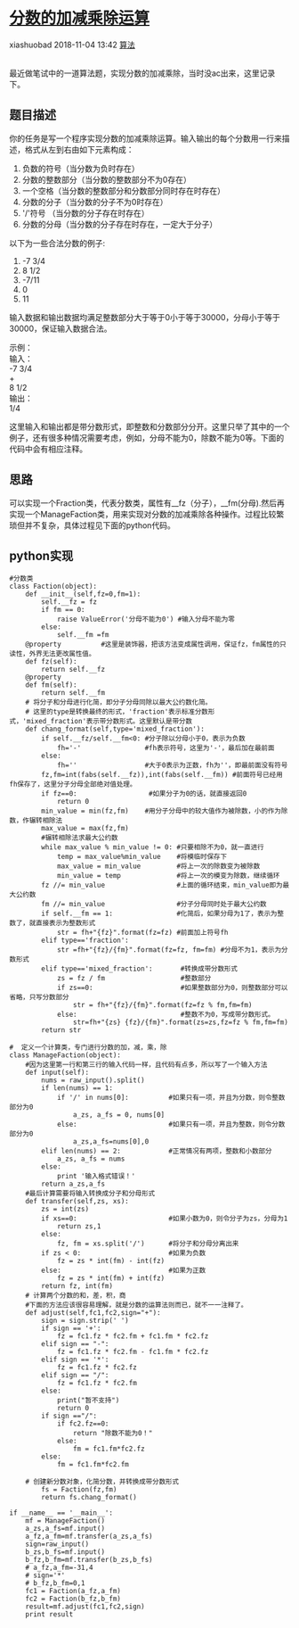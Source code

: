 <div class="blog-article">
    <h1><a href="p.html?p=未分类/分数的加减乘除运算" class="title">分数的加减乘除运算</a></h1>
    <span class="author">xiashuobad</span>
    <span class="time">2018-11-04 13:42</span>
    <span><a href="tags.html?t=算法" class="tag">算法</a></span>
    </div>
<br/>

最近做笔试中的一道算法题，实现分数的加减乘除，当时没ac出来，这里记录下。
## 题目描述 ##
你的任务是写一个程序实现分数的加减乘除运算。输入输出的每个分数用一行来描述，格式从左到右由如下元素构成：

1. 负数的符号（当分数为负时存在）
2. 分数的整数部分（当分数的整数部分不为0存在）
3. 一个空格（当分数的整数部分和分数部分同时存在时存在）
4. 分数的分子（当分数的分子不为0时存在）
5. '/'符号 （当分数的分子存在时存在）
6. 分数的分母（当分数的分子存在时存在，一定大于分子）

以下为一些合法分数的例子:

1. -7 3/4
2. 8 1/2
3. -7/11
4. 0
5. 11

输入数据和输出数据均满足整数部分大于等于0小于等于30000，分母小于等于30000，保证输入数据合法。

示例：<br>
输入：<br>
-7 3/4<br>
+<br>
8 1/2<br>
输出：<br>
1/4

这里输入和输出都是带分数形式，即整数和分数部分分开。这里只举了其中的一个例子，还有很多种情况需要考虑，例如，分母不能为0，除数不能为0等。下面的代码中会有相应注释。
## 思路 ##
可以实现一个Fraction类，代表分数类，属性有__fz（分子），__fm(分母).然后再实现一个ManageFaction类，用来实现对分数的加减乘除各种操作。过程比较繁琐但并不复杂，具体过程见下面的python代码。
## python实现 ##
	#分数类
	class Faction(object):
	    def __init__(self,fz=0,fm=1):
	        self.__fz = fz
	        if fm == 0:
	            raise ValueError('分母不能为0') #输入分母不能为零
	        else:
	            self.__fm =fm
	    @property          #这里是装饰器，把该方法变成属性调用，保证fz，fm属性的只读性，外界无法更改属性值。
	    def fz(self):
	        return self.__fz
	    @property
	    def fm(self):
	        return self.__fm
	    # 将分子和分母进行化简，即分子分母同除以最大公约数化简。
	    # 这里的type是转换最终的形式，'fraction'表示标准分数形式，'mixed_fraction'表示带分数形式。这里默认是带分数
	    def chang_format(self,type='mixed_fraction'):
	        if self.__fz/self.__fm<0: #分子除以分母小于0，表示为负数
	            fh='-'                #fh表示符号，这里为'-'，最后加在最前面
	        else:
	            fh=''                 #大于0表示为正数，fh为''，即最前面没有符号
	        fz,fm=int(fabs(self.__fz)),int(fabs(self.__fm)) #前面符号已经用fh保存了，这里分子分母全部绝对值处理。
	        if fz==0:                  #如果分子为0的话，就直接返回0
	            return 0
	        min_value = min(fz,fm)    #用分子分母中的较大值作为被除数，小的作为除数，作辗转相除法
	        max_value = max(fz,fm)
	        #辗转相除法求最大公约数
	        while max_value % min_value != 0: #只要相除不为0，就一直进行
	            temp = max_value%min_value    #将模临时保存下
	            max_value = min_value         #将上一次的除数变为被除数
	            min_value = temp              #将上一次的模变为除数，继续循环
	        fz //= min_value                  #上面的循环结束，min_value即为最大公约数
	        fm //= min_value                  #分子分母同时处于最大公约数
	        if self.__fm == 1:                #化简后，如果分母为1了，表示为整数了，就直接表示为整数形式
	            str = fh+"{fz}".format(fz=fz) #前面加上符号fh
	        elif type=='fraction':
	            str =fh+"{fz}/{fm}".format(fz=fz, fm=fm) #分母不为1，表示为分数形式
	        elif type=='mixed_fraction':       #转换成带分数形式
	            zs = fz / fm                   #整数部分
	            if zs==0:                      #如果整数部分为0，则整数部分可以省略，只写分数部分
	                str = fh+"{fz}/{fm}".format(fz=fz % fm,fm=fm)
	            else:                          #整数不为0，写成带分数形式。
	                str=fh+"{zs} {fz}/{fm}".format(zs=zs,fz=fz % fm,fm=fm)
	        return str
	
	#  定义一个计算类，专门进行分数的加，减，乘，除
	class ManageFaction(object):
	    #因为这里第一行和第三行的输入代码一样，且代码有点多，所以写了一个输入方法
	    def input(self):
	        nums = raw_input().split()
	        if len(nums) == 1:              
	            if '/' in nums[0]:          #如果只有一项，并且为分数，则令整数部分为0
	                a_zs, a_fs = 0, nums[0]
	            else:                       #如果只有一项，并且为整数，则令分数部分为0
	                a_zs,a_fs=nums[0],0
	        elif len(nums) == 2:			#正常情况有两项，整数和小数部分
	            a_zs, a_fs = nums
	        else:
	            print '输入格式错误！'
	        return a_zs,a_fs
	    #最后计算需要将输入转换成分子和分母形式    
	    def transfer(self,zs, xs):
	        zs = int(zs)
	        if xs==0:                       #如果小数为0，则令分子为zs，分母为1
	            return zs,1                 
	        else:                         
	            fz, fm = xs.split('/')      #将分子和分母分离出来
	        if zs < 0:                      #如果为负数
	            fz = zs * int(fm) - int(fz)
	        else:                           #如果为正数
	            fz = zs * int(fm) + int(fz)
	        return fz, int(fm)
	    # 计算两个分数的和，差，积，商
		#下面的方法应该很容易理解，就是分数的运算法则而已，就不一一注释了。
	    def adjust(self,fc1,fc2,sign="+"):
	        sign = sign.strip(' ')
	        if sign == '+':
	            fz = fc1.fz * fc2.fm + fc1.fm * fc2.fz
	        elif sign == "-":
	            fz = fc1.fz * fc2.fm - fc1.fm * fc2.fz
	        elif sign == '*':
	            fz = fc1.fz * fc2.fz
	        elif sign == "/":
	            fz = fc1.fz * fc2.fm
	        else:
	            print("暂不支持")
	            return 0
	        if sign =="/":
	            if fc2.fz==0:
	                return "除数不能为0！"
	            else:
	                fm = fc1.fm*fc2.fz
	        else:
	            fm = fc1.fm*fc2.fm
	
	    # 创建新分数对象，化简分数，并转换成带分数形式
	        fs = Faction(fz,fm)
	        return fs.chang_format()
	
	if __name__ == '__main__':
	    mf = ManageFaction()
	    a_zs,a_fs=mf.input()
	    a_fz,a_fm=mf.transfer(a_zs,a_fs)
	    sign=raw_input()
	    b_zs,b_fs=mf.input()
	    b_fz,b_fm=mf.transfer(b_zs,b_fs)
	    # a_fz,a_fm=-31,4
	    # sign='*'
	    # b_fz,b_fm=0,1
	    fc1 = Faction(a_fz,a_fm)
	    fc2 = Faction(b_fz,b_fm)
	    result=mf.adjust(fc1,fc2,sign)
	    print result